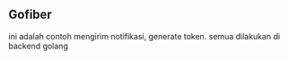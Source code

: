 ## Gofiber

ini adalah contoh mengirim notifikasi, generate token. semua dilakukan di backend golang
